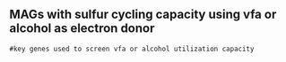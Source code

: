 ## MAGs with sulfur cycling capacity using vfa or alcohol as electron donor

```
#key genes used to screen vfa or alcohol utilization capacity


```
